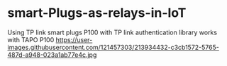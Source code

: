 # smart-Plugs-as-relays-in-IoT
Using  TP link smart plugs P100 with TP link authentication library
works with TAPO P100
https://user-images.githubusercontent.com/121457303/213934432-c3cb1572-5765-487d-a948-023a1ab77e4c.jpg
